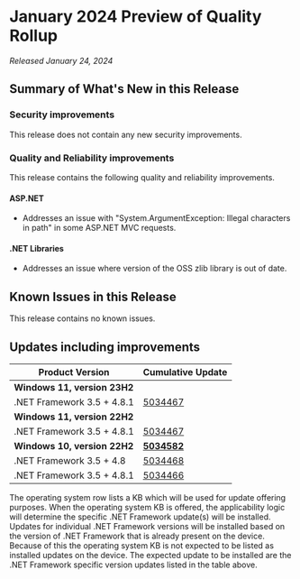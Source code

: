 # January 2024 Preview of Quality Rollup

_Released January 24, 2024_

## Summary of What's New in this Release

### Security improvements

This release does not contain any new security improvements.

### Quality and Reliability improvements

This release contains the following quality and reliability improvements.

#### ASP.NET

* Addresses an issue with "System.ArgumentException: Illegal characters in path" in some ASP.NET MVC requests.

#### .NET Libraries

* Addresses an issue where version of the OSS zlib library is out of date.

## Known Issues in this Release

This release contains no known issues.

## Updates including improvements

| Product Version | Cumulative Update |
| --- | --- |
| **Windows 11, version 23H2** | |
| .NET Framework 3.5 + 4.8.1 | [5034467](https://support.microsoft.com/kb/5034467) |
| **Windows 11, version 22H2** | |
| .NET Framework 3.5 + 4.8.1 | [5034467](https://support.microsoft.com/kb/5034467) |
| **Windows 10, version 22H2** | **[5034582](https://support.microsoft.com/kb/5034582)** |
| .NET Framework 3.5 + 4.8 | [5034468](https://support.microsoft.com/kb/5034468) |
| .NET Framework 3.5 + 4.8.1 | [5034466](https://support.microsoft.com/kb/5034466) |

The operating system row lists a KB which will be used for update offering purposes. When the operating system KB is offered, the applicability logic will determine the specific .NET Framework update(s) will be installed. Updates for individual .NET Framework versions will be installed based on the version of .NET Framework that is already present on the device. Because of this the operating system KB is not expected to be listed as installed updates on the device. The expected update to be installed are the .NET Framework specific version updates listed in the table above.
